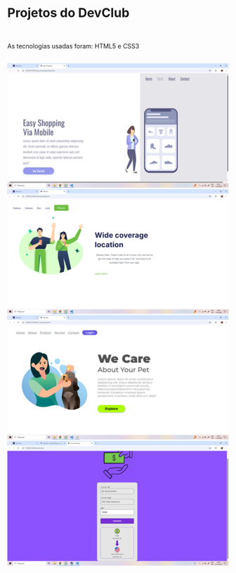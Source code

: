 <h1>Projetos do DevClub</h1>
<br>
<p>As tecnologias usadas foram: HTML5 e CSS3</p>
<br>
<img src="https://github.com/PedroHenriqueDosSantosNL/Projetos/blob/main/Easy_Shopping/assets/Easy-shopping.png?raw=true" />
<br>
<img src="https://github.com/PedroHenriqueDosSantosNL/Projetos/blob/main/Positive/assets/Positive.png?raw=true" />
<br>
<img src="https://github.com/PedroHenriqueDosSantosNL/Projetos/blob/main/We_Care/assets/We-care.png?raw=true" />
<br>
<img src="https://github.com/PedroHenriqueDosSantosNL/Projetos/blob/main/Conversor/assets/Print_Projeto_Conversor.png?raw=true"/>
<br>
